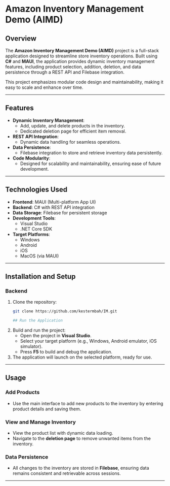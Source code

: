 # Amazon Inventory Management Demo (AIMD)

## Overview
The **Amazon Inventory Management Demo (AIMD)** project is a full-stack application designed to streamline store inventory operations. Built using **C#** and **MAUI**, the application provides dynamic inventory management features, including product selection, addition, deletion, and data persistence through a REST API and Filebase integration.

This project emphasizes modular code design and maintainability, making it easy to scale and enhance over time.

---

## Features
- **Dynamic Inventory Management**:
  - Add, update, and delete products in the inventory.
  - Dedicated deletion page for efficient item removal.
- **REST API Integration**:
  - Dynamic data handling for seamless operations.
- **Data Persistence**:
  - Filebase integration to store and retrieve inventory data persistently.
- **Code Modularity**:
  - Designed for scalability and maintainability, ensuring ease of future development.

---

## Technologies Used
- **Frontend**: MAUI (Multi-platform App UI)
- **Backend**: C# with REST API integration
- **Data Storage**: Filebase for persistent storage
- **Development Tools**:
  - Visual Studio
  - .NET Core SDK
- **Target Platforms**:
  - Windows
  - Android
  - iOS
  - MacOS (via MAUI)

---

## Installation and Setup

### Backend
1. Clone the repository:
   ```bash
   git clone https://github.com/kestermbah/IM.git

   ## Run the Application
1. Build and run the project:
   - Open the project in **Visual Studio**.
   - Select your target platform (e.g., Windows, Android emulator, iOS simulator).
   - Press **F5** to build and debug the application.
2. The application will launch on the selected platform, ready for use.

---

## Usage

### Add Products
- Use the main interface to add new products to the inventory by entering product details and saving them.

### View and Manage Inventory
- View the product list with dynamic data loading.
- Navigate to the **deletion page** to remove unwanted items from the inventory.

### Data Persistence
- All changes to the inventory are stored in **Filebase**, ensuring data remains consistent and retrievable across sessions.

---
